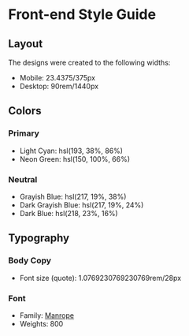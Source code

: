 # Front-end Style Guide

## Layout

The designs were created to the following widths:

- Mobile: 23.4375/375px
- Desktop: 90rem/1440px

## Colors

### Primary

- Light Cyan: hsl(193, 38%, 86%)
- Neon Green: hsl(150, 100%, 66%)

### Neutral

- Grayish Blue: hsl(217, 19%, 38%)
- Dark Grayish Blue: hsl(217, 19%, 24%)
- Dark Blue: hsl(218, 23%, 16%)

## Typography

### Body Copy

- Font size (quote): 1.0769230769230769rem/28px

### Font

- Family: [Manrope](https://fonts.google.com/specimen/Manrope)
- Weights: 800

